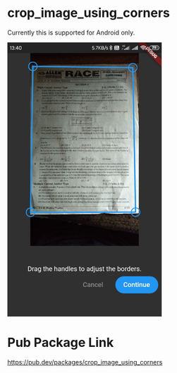 # crop_image_using_corners

Currently this is supported for Android only.

<img src="images/screenshot1.jpeg" width="350">

 # Pub Package Link 
 https://pub.dev/packages/crop_image_using_corners 
